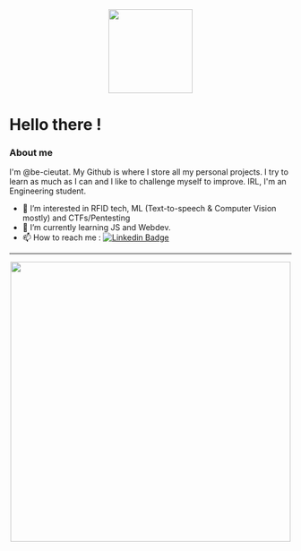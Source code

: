<div id="header" align="center">
  <img src="https://media3.giphy.com/media/gFcKVJuW8UdsTNcScC/giphy.gif" width="150"/>
</div>

# Hello there !
### About me
I'm @be-cieutat. My Github is where I store all my personal projects. I try to learn as much as I can and I like to challenge myself to improve. IRL, I'm an Engineering student.
- 👀 I’m interested in RFID tech, ML (Text-to-speech & Computer Vision mostly) and CTFs/Pentesting
- 🤖 I’m currently learning JS and Webdev.
- 📫 How to reach me : [![Linkedin Badge](https://img.shields.io/badge/-Cieutat-blue?style=flat&logo=Linkedin&logoColor=white)](https://www.linkedin.com/in/be-cieutat)

---
<div align="center">
  <img src="https://media0.giphy.com/media/aAJqEavIiRZOU/giphy.gif" width="500"/>
</div>
